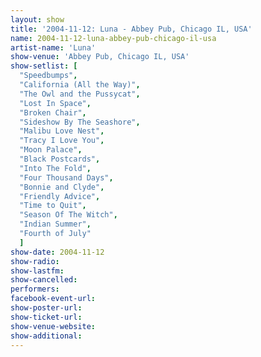 ```yaml
---
layout: show
title: '2004-11-12: Luna - Abbey Pub, Chicago IL, USA'
name: 2004-11-12-luna-abbey-pub-chicago-il-usa
artist-name: 'Luna'
show-venue: 'Abbey Pub, Chicago IL, USA'
show-setlist: [
  "Speedbumps",
  "California (All the Way)",
  "The Owl and the Pussycat",
  "Lost In Space",
  "Broken Chair",
  "Sideshow By The Seashore",
  "Malibu Love Nest",
  "Tracy I Love You",
  "Moon Palace",
  "Black Postcards",
  "Into The Fold",
  "Four Thousand Days",
  "Bonnie and Clyde",
  "Friendly Advice",
  "Time to Quit",
  "Season Of The Witch",
  "Indian Summer",
  "Fourth of July"
  ]
show-date: 2004-11-12
show-radio: 
show-lastfm: 
show-cancelled: 
performers: 
facebook-event-url: 
show-poster-url: 
show-ticket-url: 
show-venue-website: 
show-additional: 
---
```


